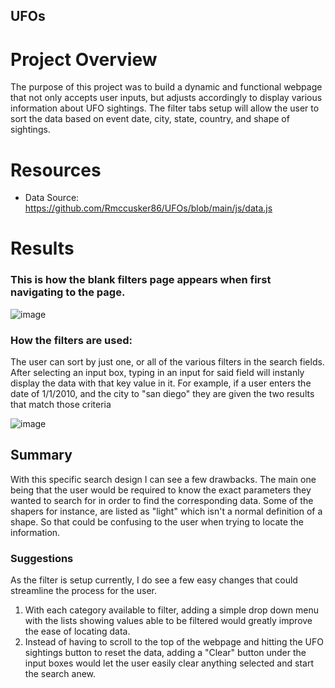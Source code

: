 ## UFOs

# Project Overview

The purpose of this project was to build a dynamic and functional webpage that not only accepts user inputs, but adjusts accordingly to display various information about UFO sightings.
The filter tabs setup will allow the user to sort the data based on event date, city, state, country, and shape of sightings.

# Resources

* Data Source: https://github.com/Rmccusker86/UFOs/blob/main/js/data.js

# Results

### This is how the blank filters page appears when first navigating to the page.
![image](https://user-images.githubusercontent.com/88358771/142960351-969020c1-034a-41cb-b6a9-4b5207bfcf7e.png)

### How the filters are used:

The user can sort by just one, or all of the various filters in the search fields. After selecting an input box, typing in an input for said field will instanly display the data with that key value in it. For example, if a user enters the date of 1/1/2010, and the city to "san diego" they are given the two results that match those criteria  

![image](https://user-images.githubusercontent.com/88358771/142962217-9fda9f20-6200-4917-9263-d032ca4d1e7b.png)

## Summary
With this specific search design I can see a few drawbacks. The main one being that the user would be required to know the exact parameters they wanted to search for in order to find the corresponding data. Some of the shapers for instance, are listed as "light" which isn't a normal definition of a shape. So that could be confusing to the user when trying to locate the information.

### Suggestions 
As the filter is setup currently, I do see a few easy changes that could streamline the process for the user. 
1. With each category available to filter, adding a simple drop down menu with the lists showing values able to be filtered would greatly improve the ease of locating data.
2. Instead of having to scroll to the top of the webpage and hitting the UFO sightings button to reset the data, adding a "Clear" button under the input boxes would let the user easily clear anything selected and start the search anew.


